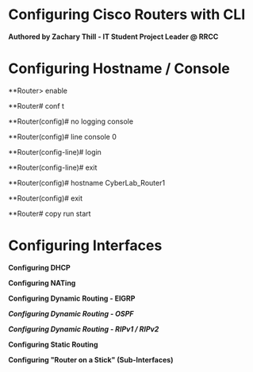 # Configuring Cisco Routers with CLI 
**Authored by Zachary Thill - IT Student Project Leader @ RRCC**

# Configuring Hostname / Console
**Router> enable  

**Router# conf t  

**Router(config)# no logging console  

**Router(config)# line console 0 

**Router(config-line)# login 

**Router(config-line)# exit  

**Router(config)# hostname CyberLab_Router1  

**Router(config)# exit 

**Router# copy run start 

# Configuring Interfaces 

**Configuring DHCP** 

**Configuring NATing** 

**Configuring Dynamic Routing - EIGRP** 

***Configuring Dynamic Routing - OSPF***  

***Configuring Dynamic Routing - RIPv1 / RIPv2*** 

**Configuring Static Routing** 

**Configuring "Router on a Stick" (Sub-Interfaces)**

